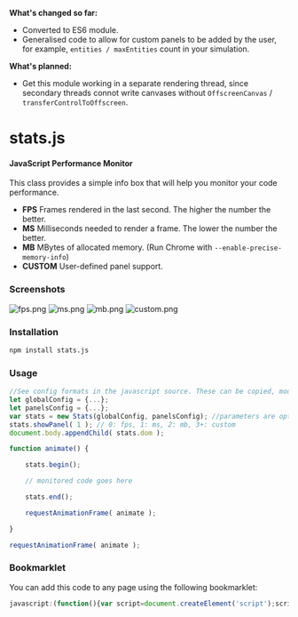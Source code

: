 **What's changed so far:** 

* Converted to ES6 module.
* Generalised code to allow for custom panels to be added by the user, for example, `entities / maxEntities` count in your simulation.

**What's planned:**

* Get this module working in a separate rendering thread, since secondary threads connot write canvases without `OffscreenCanvas` / `transferControlToOffscreen`.

stats.js
========

#### JavaScript Performance Monitor ####

This class provides a simple info box that will help you monitor your code performance.

* **FPS** Frames rendered in the last second. The higher the number the better.
* **MS** Milliseconds needed to render a frame. The lower the number the better.
* **MB** MBytes of allocated memory. (Run Chrome with `--enable-precise-memory-info`)
* **CUSTOM** User-defined panel support.


### Screenshots ###

![fps.png](https://raw.githubusercontent.com/mrdoob/stats.js/master/files/fps.png)
![ms.png](https://raw.githubusercontent.com/mrdoob/stats.js/master/files/ms.png)
![mb.png](https://raw.githubusercontent.com/mrdoob/stats.js/master/files/mb.png)
![custom.png](https://raw.githubusercontent.com/mrdoob/stats.js/master/files/custom.png)


### Installation ###
```bash
npm install stats.js
```

### Usage ###

```javascript
//See config formats in the javascript source. These can be copied, modified, and placed here for custom user experience.
let globalConfig = {...};
let panelsConfig = {...};
var stats = new Stats(globalConfig, panelsConfig); //parameters are optional - defaults will otherwise be used
stats.showPanel( 1 ); // 0: fps, 1: ms, 2: mb, 3+: custom
document.body.appendChild( stats.dom );

function animate() {

	stats.begin();

	// monitored code goes here

	stats.end();

	requestAnimationFrame( animate );

}

requestAnimationFrame( animate );
```


### Bookmarklet ###

You can add this code to any page using the following bookmarklet:

```javascript
javascript:(function(){var script=document.createElement('script');script.onload=function(){var stats=new Stats();document.body.appendChild(stats.dom);requestAnimationFrame(function loop(){stats.update();requestAnimationFrame(loop)});};script.src='https://mrdoob.github.io/stats.js/build/stats.min.js';document.head.appendChild(script);})()
```
